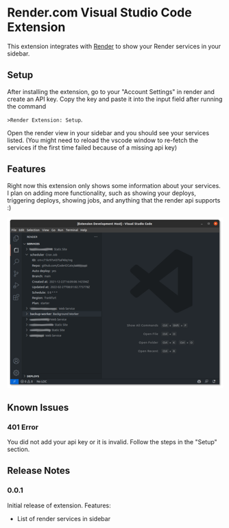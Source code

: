 # Render.com Visual Studio Code Extension

This extension integrates with [Render](https://render.com) to show your Render services in your sidebar.

## Setup
After installing the extension, go to your "Account Settings" in render and create an API key. Copy the key and paste it into the input field after running the command 

`>Render Extension: Setup`.

Open the render view in your sidebar and you should see your services listed. (You might need to reload the vscode window to re-fetch the services if the first time failed because of a missing api key)

## Features

Right now this extension only shows some information about your services. I plan on adding more functionality, such as showing your deploys, triggering deploys, showing jobs, and anything that the render api supports :) 

![Services List](./images/services.png)

## Known Issues

### 401 Error

You did not add your api key or it is invalid. Follow the steps in the "Setup" section.

## Release Notes

### 0.0.1

Initial release of extension.
Features:
- List of render services in sidebar

